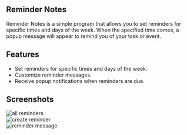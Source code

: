 ## Reminder Notes

Reminder Notes is a simple program that allows you to set reminders for specific times and days of the week. When the specified time comes, a popup message will appear to remind you of your task or event.

## Features

- Set reminders for specific times and days of the week.
- Customize reminder messages.
- Receive popup notifications when reminders are due.

## Screenshots
 ![all reminders](https://github.com/xajiraqab/ba_reminder_notes_prod/blob/main/images_for_git/%231.png?raw=true)
 <br>
 ![create reminder](https://github.com/xajiraqab/ba_reminder_notes_prod/blob/main/images_for_git/%232.png?raw=true)
 <br>
 ![reminder message](https://github.com/xajiraqab/ba_reminder_notes_prod/blob/main/images_for_git/%233.png?raw=true)
